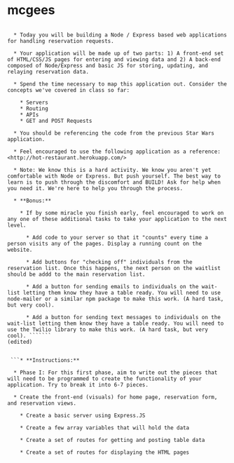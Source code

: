 # mcgees

````* **Instructions:**

  * Today you will be building a Node / Express based web applications for handling reservation requests.

  * Your application will be made up of two parts: 1) A front-end set of HTML/CSS/JS pages for entering and viewing data and 2) A back-end composed of Node/Express and basic JS for storing, updating, and relaying reservation data.

  * Spend the time necessary to map this application out. Consider the concepts we've covered in class so far:

    * Servers
    * Routing
    * APIs
    * GET and POST Requests

  * You should be referencing the code from the previous Star Wars application.

  * Feel encouraged to use the following application as a reference: <http://hot-restaurant.herokuapp.com/>

  * Note: We know this is a hard activity. We know you aren't yet comfortable with Node or Express. But push yourself. The best way to learn is to push through the discomfort and BUILD! Ask for help when you need it. We're here to help you through the process.

  * **Bonus:**

    * If by some miracle you finish early, feel encouraged to work on any one of these additional tasks to take your application to the next level.

      * Add code to your server so that it "counts" every time a person visits any of the pages. Display a running count on the website.

      * Add buttons for "checking off" individuals from the reservation list. Once this happens, the next person on the waitlist should be addd to the main reservation list.

      * Add a button for sending emails to individuals on the wait-list letting them know they have a table ready. You will need to use node-mailer or a similar npm package to make this work. (A hard task, but very cool).

      * Add a button for sending text messages to individuals on the wait-list letting them know they have a table ready. You will need to use the Twilio library to make this work. (A hard task, but very cool). ```````
(edited)


 ```* **Instructions:**

  * Phase I: For this first phase, aim to write out the pieces that will need to be programmed to create the functionality of your application. Try to break it into 6-7 pieces.

  * Create the front-end (visuals) for home page, reservation form, and reservation views.

    * Create a basic server using Express.JS

    * Create a few array variables that will hold the data

    * Create a set of routes for getting and posting table data

    * Create a set of routes for displaying the HTML pages



  ````
